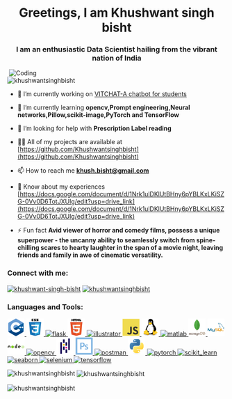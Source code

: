 <!--[Data Science](https://github.com/Hiren838/Hiren838/assets/73177128/b9f5d0c7-6233-4b83-9541-2a756cfd884d)-->
<h1 align="center">Greetings, I am Khushwant singh bisht</h1>
<h3 align="center">I am an enthusiastic Data Scientist hailing from the vibrant nation of India</h3>
<img align="right" alt="Coding" width="500" src="https://miro.medium.com/v2/resize:fit:1400/1*gsagUAsosx9prDBpilMDHw.gif">

<p align="left"> <img src="https://komarev.com/ghpvc/?username=khushwantsinghbisht&label=Profile%20views&color=0e75b6&style=flat" alt="khushwantsinghbisht" /> </p>

- 🔭 I’m currently working on [VITCHAT-A chatbot for students](https://github.com/Khushwantsinghbisht/vitchat)

- 🌱 I’m currently learning **opencv,Prompt engineering,Neural networks,Pillow,scikit-image,PyTorch and TensorFlow**

- 🤝 I’m looking for help with **Prescription Label reading**

- 👨‍💻 All of my projects are available at [https://github.com/Khushwantsinghbisht](https://github.com/Khushwantsinghbisht)

- 📫 How to reach me **khush.bisht@gmail.com**

- 📄 Know about my experiences [https://docs.google.com/document/d/1Nrk1ulDKlUtBHny6pYBLKxLKiSZG-0Vv0D6TotJXUlg/edit?usp=drive_link](https://docs.google.com/document/d/1Nrk1ulDKlUtBHny6pYBLKxLKiSZG-0Vv0D6TotJXUlg/edit?usp=drive_link)

- ⚡ Fun fact **Avid viewer of horror and comedy films, possess a unique superpower - the uncanny ability to seamlessly switch from spine-chilling scares to hearty laughter in the span of a movie night, leaving friends and family in awe of cinematic versatility.**

<h3 align="left">Connect with me:</h3>
<p align="left">
<a href="https://linkedin.com/in/khushwant-singh-bisht" target="blank"><img align="center" src="https://raw.githubusercontent.com/rahuldkjain/github-profile-readme-generator/master/src/images/icons/Social/linked-in-alt.svg" alt="khushwant-singh-bisht" height="30" width="40" /></a>
<a href="https://instagram.com/khushwantsinghbisht" target="blank"><img align="center" src="https://raw.githubusercontent.com/rahuldkjain/github-profile-readme-generator/master/src/images/icons/Social/instagram.svg" alt="khushwantsinghbisht" height="30" width="40" /></a>
</p>

<h3 align="left">Languages and Tools:</h3>
<p align="left"> <a href="https://www.w3schools.com/cpp/" target="_blank" rel="noreferrer"> <img src="https://raw.githubusercontent.com/devicons/devicon/master/icons/cplusplus/cplusplus-original.svg" alt="cplusplus" width="40" height="40"/> </a> <a href="https://www.w3schools.com/css/" target="_blank" rel="noreferrer"> <img src="https://raw.githubusercontent.com/devicons/devicon/master/icons/css3/css3-original-wordmark.svg" alt="css3" width="40" height="40"/> </a> <a href="https://flask.palletsprojects.com/" target="_blank" rel="noreferrer"> <img src="https://www.vectorlogo.zone/logos/pocoo_flask/pocoo_flask-icon.svg" alt="flask" width="40" height="40"/> </a> <a href="https://www.w3.org/html/" target="_blank" rel="noreferrer"> <img src="https://raw.githubusercontent.com/devicons/devicon/master/icons/html5/html5-original-wordmark.svg" alt="html5" width="40" height="40"/> </a> <a href="https://www.adobe.com/in/products/illustrator.html" target="_blank" rel="noreferrer"> <img src="https://www.vectorlogo.zone/logos/adobe_illustrator/adobe_illustrator-icon.svg" alt="illustrator" width="40" height="40"/> </a> <a href="https://developer.mozilla.org/en-US/docs/Web/JavaScript" target="_blank" rel="noreferrer"> <img src="https://raw.githubusercontent.com/devicons/devicon/master/icons/javascript/javascript-original.svg" alt="javascript" width="40" height="40"/> </a> <a href="https://www.linux.org/" target="_blank" rel="noreferrer"> <img src="https://raw.githubusercontent.com/devicons/devicon/master/icons/linux/linux-original.svg" alt="linux" width="40" height="40"/> </a> <a href="https://www.mathworks.com/" target="_blank" rel="noreferrer"> <img src="https://upload.wikimedia.org/wikipedia/commons/2/21/Matlab_Logo.png" alt="matlab" width="40" height="40"/> </a> <a href="https://www.mongodb.com/" target="_blank" rel="noreferrer"> <img src="https://raw.githubusercontent.com/devicons/devicon/master/icons/mongodb/mongodb-original-wordmark.svg" alt="mongodb" width="40" height="40"/> </a> <a href="https://www.mysql.com/" target="_blank" rel="noreferrer"> <img src="https://raw.githubusercontent.com/devicons/devicon/master/icons/mysql/mysql-original-wordmark.svg" alt="mysql" width="40" height="40"/> </a> <a href="https://nodejs.org" target="_blank" rel="noreferrer"> <img src="https://raw.githubusercontent.com/devicons/devicon/master/icons/nodejs/nodejs-original-wordmark.svg" alt="nodejs" width="40" height="40"/> </a> <a href="https://opencv.org/" target="_blank" rel="noreferrer"> <img src="https://www.vectorlogo.zone/logos/opencv/opencv-icon.svg" alt="opencv" width="40" height="40"/> </a> <a href="https://pandas.pydata.org/" target="_blank" rel="noreferrer"> <img src="https://raw.githubusercontent.com/devicons/devicon/2ae2a900d2f041da66e950e4d48052658d850630/icons/pandas/pandas-original.svg" alt="pandas" width="40" height="40"/> </a> <a href="https://www.photoshop.com/en" target="_blank" rel="noreferrer"> <img src="https://raw.githubusercontent.com/devicons/devicon/master/icons/photoshop/photoshop-line.svg" alt="photoshop" width="40" height="40"/> </a> <a href="https://postman.com" target="_blank" rel="noreferrer"> <img src="https://www.vectorlogo.zone/logos/getpostman/getpostman-icon.svg" alt="postman" width="40" height="40"/> </a> <a href="https://www.python.org" target="_blank" rel="noreferrer"> <img src="https://raw.githubusercontent.com/devicons/devicon/master/icons/python/python-original.svg" alt="python" width="40" height="40"/> </a> <a href="https://pytorch.org/" target="_blank" rel="noreferrer"> <img src="https://www.vectorlogo.zone/logos/pytorch/pytorch-icon.svg" alt="pytorch" width="40" height="40"/> </a> <a href="https://scikit-learn.org/" target="_blank" rel="noreferrer"> <img src="https://upload.wikimedia.org/wikipedia/commons/0/05/Scikit_learn_logo_small.svg" alt="scikit_learn" width="40" height="40"/> </a> <a href="https://seaborn.pydata.org/" target="_blank" rel="noreferrer"> <img src="https://seaborn.pydata.org/_images/logo-mark-lightbg.svg" alt="seaborn" width="40" height="40"/> </a> <a href="https://www.selenium.dev" target="_blank" rel="noreferrer"> <img src="https://raw.githubusercontent.com/detain/svg-logos/780f25886640cef088af994181646db2f6b1a3f8/svg/selenium-logo.svg" alt="selenium" width="40" height="40"/> </a> <a href="https://www.tensorflow.org" target="_blank" rel="noreferrer"> <img src="https://www.vectorlogo.zone/logos/tensorflow/tensorflow-icon.svg" alt="tensorflow" width="40" height="40"/> </a> </p>

<p><img align="left" src="https://github-readme-stats.vercel.app/api/top-langs?username=khushwantsinghbisht&show_icons=true&locale=en&layout=compact" alt="khushwantsinghbisht" /></p>

<p>&nbsp;<img align="center" src="https://github-readme-stats.vercel.app/api?username=khushwantsinghbisht&show_icons=true&locale=en" alt="khushwantsinghbisht" /></p>

<p><img align="center" src="https://github-readme-streak-stats.herokuapp.com/?user=khushwantsinghbisht&" alt="khushwantsinghbisht" /></p>
